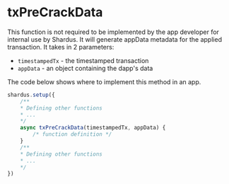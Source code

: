 # txPreCrackData

This function is not required to be implemented by the app developer for internal use by Shardus. It will generate appData metadata for the applied transaction. It takes in 2 parameters:

- `timestampedTx` - the timestamped transaction
- `appData` - an object containing the dapp's data

<Callout emoji="💡" type="default">

The code below shows where to implement this method in an app.

</Callout>

```javascript
shardus.setup({
    /**
    * Defining other functions
    * ...
    */
    async txPreCrackData(timestampedTx, appData) {
        /* function definition */
    }
    /**
    * Defining other functions
    * ...
    */
})
```